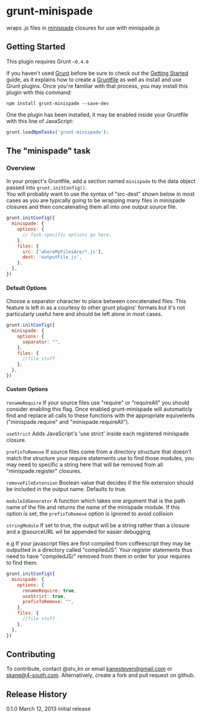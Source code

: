# grunt-minispade
wraps .js files in [minispade](https://github.com/wycats/minispade) closures for use with minispade.js



## Getting Started
This plugin requires Grunt `~0.4.0`

If you haven't used [Grunt](http://gruntjs.com/) before be sure to check out the [Getting Started](http://gruntjs.com/getting-started) guide, as it explains how to create a [Gruntfile](http://gruntjs.com/sample-gruntfile) as well as install and use Grunt plugins. Once you're familiar with that process, you may install this plugin with this command:

```shell
npm install grunt-minispade --save-dev
```

One the plugin has been installed, it may be enabled inside your Gruntfile with this line of JavaScript:

```js
grunt.loadNpmTasks('grunt-minispade');
```

## The "minispade" task

### Overview
In your project's Gruntfile, add a section named `minispade` to the data object passed into `grunt.initConfig()`.<br />
You will probably want to use the syntax of "src-dest" shown below in most cases as you are typically going to be wrapping many files in minispade closures and then concatenating them all into one output source file.
```js
grunt.initConfig({
  minispade: {
    options: {
      // Task-specific options go here.
    },
    files: {
      src: ['whereMyFilesAre/*.js'],
      dest: 'outputFile.js',
    },
  },
})
```
#### Default Options
Choose a separator character to place between concatenated files.  This feature is left in as a courtesy to other grunt plugins' formats but it's not particularly useful here and should be left alone in most cases. 
```js
grunt.initConfig({
  minispade: {
    options: {
      separator: "", 
    },
    files: {
      //file stuff
    },
  },
})
```

#### Custom Options
`renameRequire` If your source files use "require" or "requireAll" you should consider enabling this flag. Once enabled grunt-minispade will automaticly find and replace all calls to these functions with the appropriate equivelents ("minispade.require" and "minispade.requireAll").<br />

`useStrict` Adds JavaScript's 'use strict' inside each registered minispade closure.<br />

`prefixToRemove` If source files come from a directory structure that doesn't match the structure your require statements use to find those modules, you may need to specific a string here that will be removed from all "minispade.register" closures.<br />

`removeFileExtension` Boolean value that decides if the file extension should be included in the output name. Defaults to true.

`moduleIdGenerator` A function which takes one argument that is the path name of the file and returns the name of the minispade module. If this option is set, the `prefixToRemove` option is ignored to avoid collision

`stringModule` If set to true, the output will be a string rather than a closure and a @sourceURL wil be appended for easier debugging


e.g  If your javascript files are first compiled from coffeescript they may be outputted in a directory called "compiledJS".  Your register statements thus need to have "compiledJS/" removed from them in order for your requires to find them.
```js
grunt.initConfig({
  minispade: {
    options: {
      renameRequire: true,
      useStrict: true,
      prefixToRemove: "",      
    },
    files: {
      //file stuff
    },
  },
})
```

## Contributing
To contribute, contact @stv_kn or email kanesteven@gmail.com or skane@4-south.com.  Alternatively, create a fork and pull request on github. 

## Release History
0.1.0 March 12, 2013 initial release
